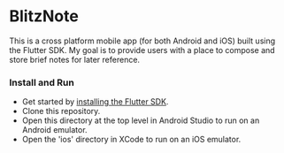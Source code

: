 # BlitzNote

This is a cross platform mobile app (for both Android and iOS) built using the Flutter SDK. My goal is to provide users with a place to compose and store brief notes for later reference.

### Install and Run

- Get started by [installing the Flutter SDK](https://flutter.dev/docs/get-started/install). 
- Clone this repository. 
- Open this directory at the top level in Android Studio to run on an Android emulator.
- Open the 'ios' directory in XCode to run on an iOS emulator.
